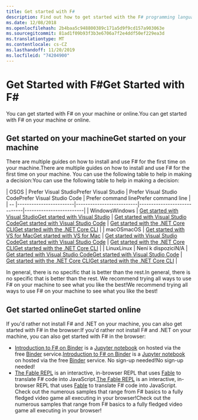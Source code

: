 ```yaml
---
title: Get started with F#
description: Find out how to get started with the F# programming language.
ms.date: 12/08/2018
ms.openlocfilehash: 2b4baa5c948800389c171a5d9f9cd157a903063e
ms.sourcegitcommit: 81ad1f09b93f3b3e6706a7f2e4ddf50ef229ea3d
ms.translationtype: MT
ms.contentlocale: cs-CZ
ms.lasthandoff: 11/20/2019
ms.locfileid: "74204900"
---
```

# <a name="get-started-with-f"></a><span data-ttu-id="53ec7-103">Get Started with F\#</span><span class="sxs-lookup"><span data-stu-id="53ec7-103">Get Started with F\#</span></span>

<span data-ttu-id="53ec7-104">You can get started with F# on your machine or online.</span><span class="sxs-lookup"><span data-stu-id="53ec7-104">You can get started with F# on your machine or online.</span></span>

## <a name="get-started-on-your-machine"></a><span data-ttu-id="53ec7-105">Get started on your machine</span><span class="sxs-lookup"><span data-stu-id="53ec7-105">Get started on your machine</span></span>

<span data-ttu-id="53ec7-106">There are multiple guides on how to install and use F# for the first time on your machine.</span><span class="sxs-lookup"><span data-stu-id="53ec7-106">There are multiple guides on how to install and use F# for the first time on your machine.</span></span>  <span data-ttu-id="53ec7-107">You can use the following table to help in making a decision:</span><span class="sxs-lookup"><span data-stu-id="53ec7-107">You can use the following table to help in making a decision:</span></span>

| <span data-ttu-id="53ec7-108">OS</span><span class="sxs-lookup"><span data-stu-id="53ec7-108">OS</span></span> | <span data-ttu-id="53ec7-109">Prefer Visual Studio</span><span class="sxs-lookup"><span data-stu-id="53ec7-109">Prefer Visual Studio</span></span> | <span data-ttu-id="53ec7-110">Prefer Visual Studio Code</span><span class="sxs-lookup"><span data-stu-id="53ec7-110">Prefer Visual Studio Code</span></span> | <span data-ttu-id="53ec7-111">Prefer command line</span><span class="sxs-lookup"><span data-stu-id="53ec7-111">Prefer command line</span></span> |
| -- |------------------------|--------------------------|-----------------------------|-------------------------|
| <span data-ttu-id="53ec7-112">Windows</span><span class="sxs-lookup"><span data-stu-id="53ec7-112">Windows</span></span> | [<span data-ttu-id="53ec7-113">Get started with Visual Studio</span><span class="sxs-lookup"><span data-stu-id="53ec7-113">Get started with Visual Studio</span></span>](get-started-visual-studio.md) | [<span data-ttu-id="53ec7-114">Get started with Visual Studio Code</span><span class="sxs-lookup"><span data-stu-id="53ec7-114">Get started with Visual Studio Code</span></span>](get-started-vscode.md) | [<span data-ttu-id="53ec7-115">Get started with the .NET Core CLI</span><span class="sxs-lookup"><span data-stu-id="53ec7-115">Get started with the .NET Core CLI</span></span>](get-started-command-line.md) |
| <span data-ttu-id="53ec7-116">macOS</span><span class="sxs-lookup"><span data-stu-id="53ec7-116">macOS</span></span> | [<span data-ttu-id="53ec7-117">Get started with VS for Mac</span><span class="sxs-lookup"><span data-stu-id="53ec7-117">Get started with VS for Mac</span></span>](get-started-with-visual-studio-for-mac.md) | [<span data-ttu-id="53ec7-118">Get started with Visual Studio Code</span><span class="sxs-lookup"><span data-stu-id="53ec7-118">Get started with Visual Studio Code</span></span>](get-started-vscode.md) | [<span data-ttu-id="53ec7-119">Get started with the .NET Core CLI</span><span class="sxs-lookup"><span data-stu-id="53ec7-119">Get started with the .NET Core CLI</span></span>](get-started-command-line.md) |
| <span data-ttu-id="53ec7-120">Linux</span><span class="sxs-lookup"><span data-stu-id="53ec7-120">Linux</span></span> | <span data-ttu-id="53ec7-121">Není k dispozici</span><span class="sxs-lookup"><span data-stu-id="53ec7-121">N/A</span></span> | [<span data-ttu-id="53ec7-122">Get started with Visual Studio Code</span><span class="sxs-lookup"><span data-stu-id="53ec7-122">Get started with Visual Studio Code</span></span>](get-started-vscode.md) | [<span data-ttu-id="53ec7-123">Get started with the .NET Core CLI</span><span class="sxs-lookup"><span data-stu-id="53ec7-123">Get started with the .NET Core CLI</span></span>](get-started-command-line.md) |

<span data-ttu-id="53ec7-124">In general, there is no specific that is better than the rest.</span><span class="sxs-lookup"><span data-stu-id="53ec7-124">In general, there is no specific that is better than the rest.</span></span> <span data-ttu-id="53ec7-125">We recommend trying all ways to use F# on your machine to see what you like the best!</span><span class="sxs-lookup"><span data-stu-id="53ec7-125">We recommend trying all ways to use F# on your machine to see what you like the best!</span></span>

## <a name="get-started-online"></a><span data-ttu-id="53ec7-126">Get started online</span><span class="sxs-lookup"><span data-stu-id="53ec7-126">Get started online</span></span>

<span data-ttu-id="53ec7-127">If you'd rather not install F# and .NET on your machine, you can also get started with F# in the browser:</span><span class="sxs-lookup"><span data-stu-id="53ec7-127">If you'd rather not install F# and .NET on your machine, you can also get started with F# in the browser:</span></span>

* <span data-ttu-id="53ec7-128">[Introduction to F# on Binder](https://mybinder.org/v2/gh/dotnet/try/master?urlpath=lab) is a [Jupyter notebook](https://jupyter.org/) on hosted via the free [Binder](https://mybinder.org/) service.</span><span class="sxs-lookup"><span data-stu-id="53ec7-128">[Introduction to F# on Binder](https://mybinder.org/v2/gh/dotnet/try/master?urlpath=lab) is a [Jupyter notebook](https://jupyter.org/) on hosted via the free [Binder](https://mybinder.org/) service.</span></span> <span data-ttu-id="53ec7-129">No sign-up needed!</span><span class="sxs-lookup"><span data-stu-id="53ec7-129">No sign-up needed!</span></span>
* <span data-ttu-id="53ec7-130">[The Fable REPL](https://fable.io/repl/) is an interactive, in-browser REPL that uses [Fable](https://fable.io/) to translate F# code into JavaScript.</span><span class="sxs-lookup"><span data-stu-id="53ec7-130">[The Fable REPL](https://fable.io/repl/) is an interactive, in-browser REPL that uses [Fable](https://fable.io/) to translate F# code into JavaScript.</span></span> <span data-ttu-id="53ec7-131">Check out the numerous samples that range from F# basics to a fully fledged video game all executing in your browser!</span><span class="sxs-lookup"><span data-stu-id="53ec7-131">Check out the numerous samples that range from F# basics to a fully fledged video game all executing in your browser!</span></span>
